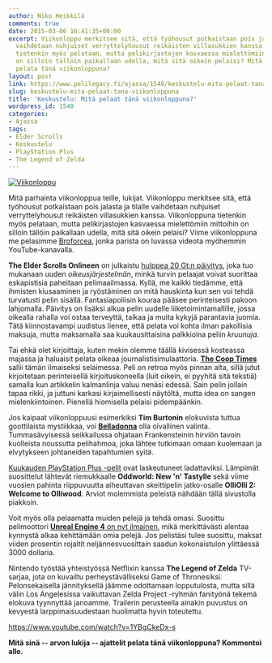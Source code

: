 ```yaml
---
author: Niko Heikkilä
comments: true
date: 2015-03-06 16:41:35+00:00
excerpt: Viikonloppu merkitsee sitä, että työhousut potkaistaan pois jalasta ja tilalle
  vaihdetaan nuhjuiset verryttelyhousut reikäisten villasukkien kanssa. Viikonloppuna
  tietenkin myös pelataan, mutta pelikirjastojen kasvaessa mielettömiin mittoihin
  on silloin tällöin paikallaan udella, mitä sitä oikein pelaisi? Mitä sinä ajattelit
  pelata tänä viikonloppuna?
layout: post
link: https://www.pelilegacy.fi/ajassa/1548/keskustelu-mita-pelaat-tana-viikonloppuna
slug: keskustelu-mita-pelaat-tana-viikonloppuna
title: 'Keskustelu: Mitä pelaat tänä viikonloppuna?'
wordpress_id: 1548
categories:
- Ajassa
tags:
- Elder Scrolls
- Keskustelu
- PlayStation Plus
- The Legend of Zelda
---
```


[![Viikonloppu](http://www.pelilegacy.fi/wp-content/uploads/2015/03/viikonloppu-1200x675.jpg)](http://www.pelilegacy.fi/wp-content/uploads/2015/03/viikonloppu.jpg)

Mitä parhainta viikonloppua teille, lukijat. Viikonloppu merkitsee sitä, että työhousut potkaistaan pois jalasta ja tilalle vaihdetaan nuhjuiset verryttelyhousut reikäisten villasukkien kanssa. Viikonloppuna tietenkin myös pelataan, mutta pelikirjastojen kasvaessa mielettömiin mittoihin on silloin tällöin paikallaan udella, mitä sitä oikein pelaisi? Viime viikonloppuna me pelasimme [Broforcea](http://www.pelilegacy.fi/ennakot/1507/broforce), jonka parista on luvassa videota myöhemmin YouTube-kanavalla.

**The Elder Scrolls Onlineen** on julkaistu [hulppea 20 Gt:n päivitys](http://www.eurogamer.net/articles/2015-03-06-25gb-elder-scrolls-online-patch-is-biggest-yet), joka tuo mukanaan uuden _oikeusjärjestelmän_, minkä turvin pelaajat voivat suorittaa eskapistisia paheitaan pelimaailmassa. Kyllä, me kaikki tiedämme, että ihmisten kiusaaminen ja ryöstäminen on mitä hauskinta kun sen voi tehdä turvatusti pelin sisällä. Fantasiapoliisin kouraa pääsee perinteisesti pakoon lahjomalla. Päivitys on lisäksi alkua pelin uudelle liiketoimintamallille, jossa oikealla rahalla voi ostaa terveyttä, taikaa ja muita kykyjä parantavia juomia. Tätä kiinnostavampi uudistus lienee, että pelata voi kohta ilman pakollisia maksuja, mutta maksamalla saa kuukausittaisina palkkioina peliin _kruunuja_.

Tai ehkä olet kirjoittaja, kuten mekin olemme täällä kivisessä kosteassa majassa ja haluaisit pelata oikeaa journalistisimulaattoria. [**The Coop Times**](http://www.linebreakcollective.com/hosted-projects/the-coop-times/game/) sallii tämän ilmaiseksi selaimessa. Peli on retroa myös pinnan alta, sillä jutut kirjoitetaan perinteisellä kirjoituskoneella (luit oikein, ei pyyhitä sitä tekstiä) samalla kun artikkelin kalmanlinja valuu nenäsi edessä. Sain pelin jollain tapaa rikki, ja juttuni karkasi kirjaimellisesti näytöltä, mutta idea on sangen mielenkiintoinen. Pienellä hiomisella pelaisi pidempäänkin.

Jos kaipaat viikonloppuusi esimerkiksi **Tim Burtonin** elokuvista tuttua goottilaista mystiikkaa, voi [**Belladonna**](http://store.steampowered.com/app/351340/) olla oivallinen valinta. Tummasävyisessä seikkailussa ohjataan Frankensteinin hirviön tavoin kuolleista noussutta pelihahmoa, joka lähtee tutkimaan omaan kuolemaan ja elvytykseen johtaneiden tapahtumien syitä.

[Kuukauden PlayStation Plus -pelit](http://www.eurogamer.net/articles/2015-03-04-playstation-plus-march-update-adds-oddworld-valiant-hearts-and-olliolli-2) ovat laskeutuneet ladattaviksi. Lämpimät suosittelut lähtevät riemukkaalle **Oddworld: New 'n' Tastylle** sekä viime vuosien pahinta riippuvuutta aiheuttavan skeittipelin jatko-osalle **OlliOlli 2: Welcome to Olliwood**. Arviot molemmista peleistä nähdään tällä sivustolla piakkoin.

Voit myös olla pelaamatta muiden pelejä ja tehdä omasi. Suosittu pelimoottori [**Unreal Engine 4** on nyt ilmainen](https://www.unrealengine.com/blog/ue4-is-free), mikä merkittävästi alentaa kynnystä alkaa kehittämään omia pelejä. Jos pelistäsi tulee suosittu, maksat viiden prosentin rojaltit neljännesvuosittain saadun kokonaistulon ylittäessä 3000 dollaria.

Nintendo työstää yhteistyössä Netflixin kanssa **The Legend of Zelda** TV-sarjaa, jota on kuvailtu perheystävälliseksi Game of Thronesiksi. Pelonsekaisella jännityksellä jäämme odottamaan lopputulosta, mutta sillä välin Los Angelesissa vaikuttavan Zelda Project -ryhmän fanityönä tekemä elokuva tyynnyttää janoamme. Trailerin perusteella ainakin puvustus on kevyestä larppimaisuudestaan huolimatta hyvin toteutettu.

https://www.youtube.com/watch?v=1YBgCkeDx-s



**Mitä sinä -- arvon lukija -- ajattelit pelata tänä viikonloppuna? Kommentoi alle.**
